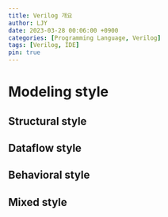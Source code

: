 ```yaml
---
title: Verilog 개요
author: LJY
date: 2023-03-28 00:06:00 +0900
categories: [Programming Language, Verilog]
tags: [Verilog, IDE]
pin: true
---
```


# Modeling style

## Structural style

## Dataflow style

## Behavioral style

## Mixed style